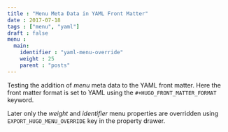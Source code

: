 ```yaml
---
title : "Menu Meta Data in YAML Front Matter"
date : 2017-07-18
tags : ["menu", "yaml"]
draft : false
menu :
  main:
    identifier : "yaml-menu-override"
    weight : 25
    parent : "posts"
---
```


Testing the addition of _menu_ meta data to the YAML front
matter. Here the front matter format is set to YAML using the
`#+HUGO_FRONT_MATTER_FORMAT` keyword.

Later only the _weight_ and _identifier_ menu properties are
overridden using `EXPORT_HUGO_MENU_OVERRIDE` key in the property drawer.
